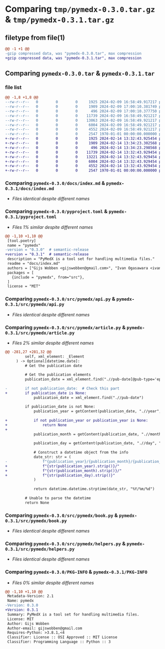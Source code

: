 # Comparing `tmp/pymedx-0.3.0.tar.gz` & `tmp/pymedx-0.3.1.tar.gz`

## filetype from file(1)

```diff
@@ -1 +1 @@
-gzip compressed data, was "pymedx-0.3.0.tar", max compression
+gzip compressed data, was "pymedx-0.3.1.tar", max compression
```

## Comparing `pymedx-0.3.0.tar` & `pymedx-0.3.1.tar`

### file list

```diff
@@ -1,8 +1,8 @@
--rw-r--r--   0        0        0     1925 2024-02-09 16:58:49.917217 pymedx-0.3.0/docs/index.md
--rw-r--r--   0        0        0     1909 2024-02-09 17:00:10.381749 pymedx-0.3.0/pyproject.toml
--rw-r--r--   0        0        0      496 2024-02-09 17:00:10.377750 pymedx-0.3.0/src/pymedx/__init__.py
--rw-r--r--   0        0        0    11739 2024-02-09 16:58:49.921217 pymedx-0.3.0/src/pymedx/api.py
--rw-r--r--   0        0        0    13063 2024-02-09 16:58:49.921217 pymedx-0.3.0/src/pymedx/article.py
--rw-r--r--   0        0        0     6004 2024-02-09 16:58:49.921217 pymedx-0.3.0/src/pymedx/book.py
--rw-r--r--   0        0        0     4552 2024-02-09 16:58:49.921217 pymedx-0.3.0/src/pymedx/helpers.py
--rw-r--r--   0        0        0     2547 1970-01-01 00:00:00.000000 pymedx-0.3.0/PKG-INFO
+-rw-r--r--   0        0        0     1925 2024-02-14 13:32:43.925454 pymedx-0.3.1/docs/index.md
+-rw-r--r--   0        0        0     1909 2024-02-14 13:34:23.302568 pymedx-0.3.1/pyproject.toml
+-rw-r--r--   0        0        0      496 2024-02-14 13:34:23.298568 pymedx-0.3.1/src/pymedx/__init__.py
+-rw-r--r--   0        0        0    11739 2024-02-14 13:32:43.929454 pymedx-0.3.1/src/pymedx/api.py
+-rw-r--r--   0        0        0    13221 2024-02-14 13:32:43.929454 pymedx-0.3.1/src/pymedx/article.py
+-rw-r--r--   0        0        0     6004 2024-02-14 13:32:43.929454 pymedx-0.3.1/src/pymedx/book.py
+-rw-r--r--   0        0        0     4552 2024-02-14 13:32:43.929454 pymedx-0.3.1/src/pymedx/helpers.py
+-rw-r--r--   0        0        0     2547 1970-01-01 00:00:00.000000 pymedx-0.3.1/PKG-INFO
```

### Comparing `pymedx-0.3.0/docs/index.md` & `pymedx-0.3.1/docs/index.md`

 * *Files identical despite different names*

### Comparing `pymedx-0.3.0/pyproject.toml` & `pymedx-0.3.1/pyproject.toml`

 * *Files 1% similar despite different names*

```diff
@@ -1,10 +1,10 @@
 [tool.poetry]
 name = "pymedx"
-version = "0.3.0"  # semantic-release
+version = "0.3.1"  # semantic-release
 description = "PyMedX is a tool set for handling multimedia files."
 readme = "docs/index.md"
 authors = ["Gijs Wobben <gijswobben@gmail.com>", "Ivan Ogasawara <ivan.ogasawara@gmail.com>"]
 packages = [
   {include = "pymedx", from="src"},
 ]
 license = "MIT"
```

### Comparing `pymedx-0.3.0/src/pymedx/api.py` & `pymedx-0.3.1/src/pymedx/api.py`

 * *Files identical despite different names*

### Comparing `pymedx-0.3.0/src/pymedx/article.py` & `pymedx-0.3.1/src/pymedx/article.py`

 * *Files 2% similar despite different names*

```diff
@@ -281,27 +281,32 @@
         self, xml_element: _Element
     ) -> Optional[datetime.date]:
         # Get the publication date
 
         # Get the publication elements
         publication_date = xml_element.find(".//pub-date[@pub-type='epub']")
 
-        if not publication_date:  # Check this part
+        if publication_date is None:
             publication_date = xml_element.find(".//pub-date")
 
         if publication_date is not None:
             publication_year = getContent(publication_date, ".//year", None)
 
+            if not publication_year or publication_year is None:
+                return None
+
             publication_month = getContent(publication_date, ".//month", "1")
 
             publication_day = getContent(publication_date, ".//day", "1")
 
             # Construct a datetime object from the info
             date_str: str = (
-                f"{publication_year}/{publication_month}/{publication_day}"
+                f"{str(publication_year).strip()}/"
+                f"{str(publication_month).strip()}/"
+                f"{str(publication_day).strip()}"
             )
 
             return datetime.datetime.strptime(date_str, "%Y/%m/%d")
 
         # Unable to parse the datetime
         return None
```

### Comparing `pymedx-0.3.0/src/pymedx/book.py` & `pymedx-0.3.1/src/pymedx/book.py`

 * *Files identical despite different names*

### Comparing `pymedx-0.3.0/src/pymedx/helpers.py` & `pymedx-0.3.1/src/pymedx/helpers.py`

 * *Files identical despite different names*

### Comparing `pymedx-0.3.0/PKG-INFO` & `pymedx-0.3.1/PKG-INFO`

 * *Files 0% similar despite different names*

```diff
@@ -1,10 +1,10 @@
 Metadata-Version: 2.1
 Name: pymedx
-Version: 0.3.0
+Version: 0.3.1
 Summary: PyMedX is a tool set for handling multimedia files.
 License: MIT
 Author: Gijs Wobben
 Author-email: gijswobben@gmail.com
 Requires-Python: >3.8.1,<4
 Classifier: License :: OSI Approved :: MIT License
 Classifier: Programming Language :: Python :: 3
```

